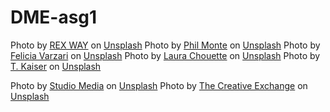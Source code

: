# DME-asg1
<span>Photo by <a href="https://unsplash.com/@rexwaygallery?utm_source=unsplash&amp;utm_medium=referral&amp;utm_content=creditCopyText">REX WAY</a> on <a href="https://unsplash.com/t/fashion?utm_source=unsplash&amp;utm_medium=referral&amp;utm_content=creditCopyText">Unsplash</a></span>
<span>Photo by <a href="https://unsplash.com/@philgmonte?utm_source=unsplash&amp;utm_medium=referral&amp;utm_content=creditCopyText">Phil Monte</a> on <a href="https://unsplash.com/t/fashion?utm_source=unsplash&amp;utm_medium=referral&amp;utm_content=creditCopyText">Unsplash</a></span>
<span>Photo by <a href="https://unsplash.com/@feliciafelicia?utm_source=unsplash&amp;utm_medium=referral&amp;utm_content=creditCopyText">Felicia Varzari</a> on <a href="https://unsplash.com/t/fashion?utm_source=unsplash&amp;utm_medium=referral&amp;utm_content=creditCopyText">Unsplash</a></span>
<span>Photo by <a href="https://unsplash.com/@laurachouette?utm_source=unsplash&amp;utm_medium=referral&amp;utm_content=creditCopyText">Laura Chouette</a> on <a href="https://unsplash.com/t/fashion?utm_source=unsplash&amp;utm_medium=referral&amp;utm_content=creditCopyText">Unsplash</a></span>
<span>Photo by <a href="https://unsplash.com/@tkaiser?utm_source=unsplash&amp;utm_medium=referral&amp;utm_content=creditCopyText">T. Kaiser</a> on <a href="https://unsplash.com/t/fashion?utm_source=unsplash&amp;utm_medium=referral&amp;utm_content=creditCopyText">Unsplash</a></span>

<span>Photo by <a href="https://unsplash.com/@studiomediainc?utm_source=unsplash&amp;utm_medium=referral&amp;utm_content=creditCopyText">Studio Media</a> on <a href="https://unsplash.com/t/fashion?utm_source=unsplash&amp;utm_medium=referral&amp;utm_content=creditCopyText">Unsplash</a></span>
<span>Photo by <a href="https://unsplash.com/@thecreative_exchange?utm_source=unsplash&amp;utm_medium=referral&amp;utm_content=creditCopyText">The Creative Exchange</a> on <a href="https://unsplash.com/t/fashion?utm_source=unsplash&amp;utm_medium=referral&amp;utm_content=creditCopyText">Unsplash</a></span>